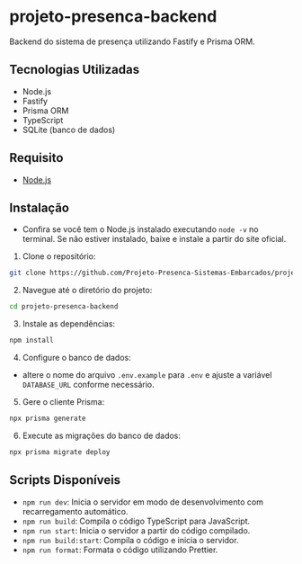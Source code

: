 # projeto-presenca-backend

Backend do sistema de presença utilizando Fastify e Prisma ORM.

## Tecnologias Utilizadas

- Node.js
- Fastify
- Prisma ORM
- TypeScript
- SQLite (banco de dados)

## Requisito

- [Node.js](https://nodejs.org/)

## Instalação

- Confira se você tem o Node.js instalado executando `node -v` no terminal. Se não estiver instalado, baixe e instale a partir do site oficial.

1. Clone o repositório:

```bash
git clone https://github.com/Projeto-Presenca-Sistemas-Embarcados/projeto-presenca-backend.git
```

2. Navegue até o diretório do projeto:

```bash
cd projeto-presenca-backend
```

3. Instale as dependências:

```bash
npm install
```

4. Configure o banco de dados:

- altere o nome do arquivo `.env.example` para `.env` e ajuste a variável `DATABASE_URL` conforme necessário.

5. Gere o cliente Prisma:

```bash
npx prisma generate
```

6. Execute as migrações do banco de dados:

```bash
npx prisma migrate deploy
```

## Scripts Disponíveis

- `npm run dev`: Inicia o servidor em modo de desenvolvimento com recarregamento automático.
- `npm run build`: Compila o código TypeScript para JavaScript.
- `npm run start`: Inicia o servidor a partir do código compilado.
- `npm run build:start`: Compila o código e inicia o servidor.
- `npm run format`: Formata o código utilizando Prettier.

